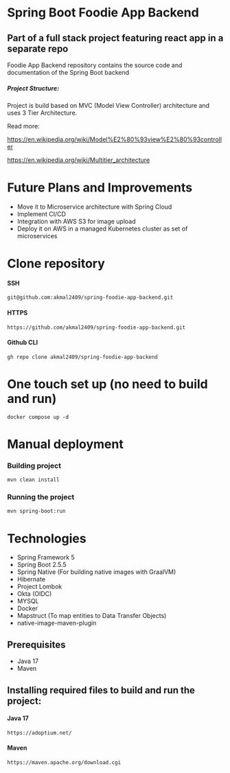 # Spring Boot Foodie App Backend
## Part of a full stack project featuring react app in a separate repo

Foodie App Backend repository contains the source code and documentation of the Spring Boot backend

##### Project Structure:

Project is build based on MVC (Model View Controller) architecture and uses 3 Tier Architecture.

Read more:

https://en.wikipedia.org/wiki/Model%E2%80%93view%E2%80%93controller

https://en.wikipedia.org/wiki/Multitier_architecture

# Future Plans and Improvements
* Move it to Microservice architecture with Spring Cloud
* Implement CI/CD
* Integration with AWS S3 for image upload
* Deploy it on AWS in a managed Kubernetes cluster as set of microservices

# Clone repository
#### SSH
    git@github.com:akmal2409/spring-foodie-app-backend.git
#### HTTPS
    https://github.com/akmal2409/spring-foodie-app-backend.git
#### Github CLI
    gh repo clone akmal2409/spring-foodie-app-backend

# One touch set up (no need to build and run)
    docker compose up -d

# Manual deployment
### Building project
    mvn clean install 

### Running the project
    mvn spring-boot:run

# Technologies 
* Spring Framework 5
* Spring Boot 2.5.5
* Spring Native (For building native images with GraalVM)
* Hibernate
* Project Lombok
* Okta (OIDC)
* MYSQL
* Docker
* Mapstruct (To map entities to Data Transfer Objects)
* native-image-maven-plugin

## Prerequisites
* Java 17
* Maven


## Installing required files to build and run the project:
#### Java 17
    https://adoptium.net/
#### Maven
    https://maven.apache.org/download.cgi

